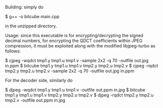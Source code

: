 Building: simply do

$ g++ -o bitcube main.cpp

in the unzipped directory.

Usage: since this executable is for encrypting/decrypting the signed decimal numbers, for encrypting the QDCT coefficients within JPEG compression, it must be exploited along with the modified libjpeg-turbo as follows:

$ cjpeg -wqdct tmp1.y tmp1.u tmp1.v -sample 2x2 -q 70 -outfile out.jpg in.ppm
$ bitcube tmp1.y tmp1.u tmp1.v tmp2.y tmp2.u tmp2.v
$ cjpeg -rqdct tmp2.y tmp2.u tmp2.v -sample 2x2 -q 70 -outfile out.jpg in.ppm

For the decoder side, similarly do

$ djpeg -wqdct tmp1.y tmp1.u tmp1.v -outfile out.ppm in.jpg
$ bitcube tmp1.y tmp1.u tmp1.v tmp2.y tmp2.u tmp2.v
$ djpeg -rqdct tmp2.y tmp2.u tmp2.v -outfile out.ppm in.jpg


